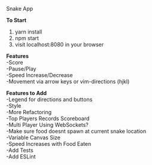 Snake App

**To Start**  
1. yarn install 
2. npm start 
3. visit localhost:8080 in your browser 

**Features**  
-Score  
-Pause/Play  
-Speed Increase/Decrease  
-Movement via arrow keys or vim-directions (hjkl)  

**Features to Add**  
-Legend for directions and buttons  
-Style  
-More Refactoring  
-Top Players Records Scoreboard  
-Multi Player Using WebSockets?  
-Make sure food doesnt spawn at current snake location  
-Variable Canvas Size  
-Speed Increases with Food Eaten  
-Add Tests  
-Add ESLint  

